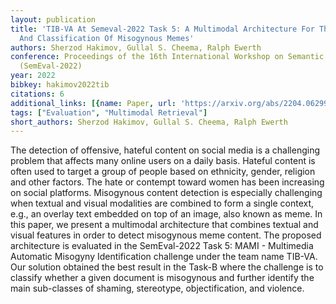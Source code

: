 ```yaml
---
layout: publication
title: 'TIB-VA At Semeval-2022 Task 5: A Multimodal Architecture For The Detection
  And Classification Of Misogynous Memes'
authors: Sherzod Hakimov, Gullal S. Cheema, Ralph Ewerth
conference: Proceedings of the 16th International Workshop on Semantic Evaluation
  (SemEval-2022)
year: 2022
bibkey: hakimov2022tib
citations: 6
additional_links: [{name: Paper, url: 'https://arxiv.org/abs/2204.06299'}]
tags: ["Evaluation", "Multimodal Retrieval"]
short_authors: Sherzod Hakimov, Gullal S. Cheema, Ralph Ewerth
---
```

The detection of offensive, hateful content on social media is a challenging
problem that affects many online users on a daily basis. Hateful content is
often used to target a group of people based on ethnicity, gender, religion and
other factors. The hate or contempt toward women has been increasing on social
platforms. Misogynous content detection is especially challenging when textual
and visual modalities are combined to form a single context, e.g., an overlay
text embedded on top of an image, also known as meme. In this paper, we present
a multimodal architecture that combines textual and visual features in order to
detect misogynous meme content. The proposed architecture is evaluated in the
SemEval-2022 Task 5: MAMI - Multimedia Automatic Misogyny Identification
challenge under the team name TIB-VA. Our solution obtained the best result in
the Task-B where the challenge is to classify whether a given document is
misogynous and further identify the main sub-classes of shaming, stereotype,
objectification, and violence.